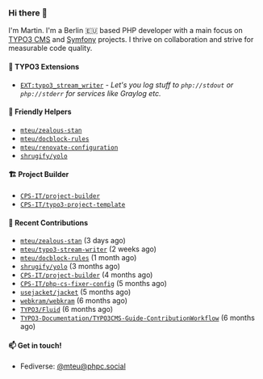 ### Hi there 👋

I'm Martin. I'm a Berlin 🇪🇺 based PHP developer with a main focus on [TYPO3 CMS](https://typo3.org/) and [Symfony](https://symfony.com/) projects. I thrive on
collaboration and strive for measurable code quality.

#### 🧡 TYPO3 Extensions
- [`EXT:typo3_stream_writer`](https://github.com/mteu/typo3-stream-writer) - _Let's you log stuff to `php://stdout` or `php://stderr` for services like Graylog etc._

#### 🚜 Friendly Helpers

- [`mteu/zealous-stan`](https://github.com/mteu/zealous-stan)
- [`mteu/docblock-rules`](https://github.com/mteu/docblock-rules)
- [`mteu/renovate-configuration`](https://github.com/mteu/renovate-configuration)
- [`shrugify/yolo`](https://github.com/shrugify/yolo)

#### 🏗️ Project Builder

- [`CPS-IT/project-builder`](https://github.com/CPS-IT/project-builder)
- [`CPS-IT/typo3-project-template`](https://github.com/CPS-IT/typo3-project-template)

#### 👷 Recent Contributions


- [`mteu/zealous-stan`](https://github.com/mteu/zealous-stan) (3 days ago)
- [`mteu/typo3-stream-writer`](https://github.com/mteu/typo3-stream-writer) (2 weeks ago)
- [`mteu/docblock-rules`](https://github.com/mteu/docblock-rules) (1 month ago)
- [`shrugify/yolo`](https://github.com/shrugify/yolo) (3 months ago)
- [`CPS-IT/project-builder`](https://github.com/CPS-IT/project-builder) (4 months ago)
- [`CPS-IT/php-cs-fixer-config`](https://github.com/CPS-IT/php-cs-fixer-config) (5 months ago)
- [`usejacket/jacket`](https://github.com/usejacket/jacket) (5 months ago)
- [`webkram/webkram`](https://github.com/webkram/webkram) (6 months ago)
- [`TYPO3/Fluid`](https://github.com/TYPO3/Fluid) (6 months ago)
- [`TYPO3-Documentation/TYPO3CMS-Guide-ContributionWorkflow`](https://github.com/TYPO3-Documentation/TYPO3CMS-Guide-ContributionWorkflow) (6 months ago)

#### 📫 Get in touch!

- Fediverse: [@mteu@phpc.social](https://phpc.social/@mteu)
